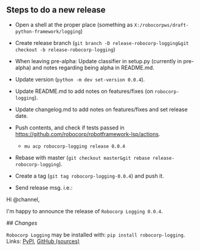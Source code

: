 
Steps to do a new release
---------------------------

- Open a shell at the proper place (something as `X:/robocorpws/draft-python-framework/logging`)

- Create release branch (`git branch -D release-robocorp-logging&git checkout -b release-robocorp-logging`)

- When leaving pre-alpha: Update classifier in setup.py (currently in pre-alpha) and notes regarding being alpha in README.md.

- Update version (`python -m dev set-version 0.0.4`).

- Update README.md to add notes on features/fixes (on `robocorp-logging`).

- Update changelog.md to add notes on features/fixes and set release date.

- Push contents, and check if tests passed in https://github.com/robocorp/robotframework-lsp/actions.
  - `mu acp robocorp-logging release 0.0.4`

- Rebase with master (`git checkout master&git rebase release-robocorp-logging`).

- Create a tag (`git tag robocorp-logging-0.0.4`) and push it.

- Send release msg. i.e.:

Hi @channel,

I'm happy to announce the release of `Robocorp Logging 0.0.4`.

*## Changes*


`Robocorp Logging` may be installed with: `pip install robocorp-logging`.
Links: [PyPI](https://pypi.org/project/robocorp-logging/), [GitHub (sources)](https://github.com/robocorp/robocorp-logging)